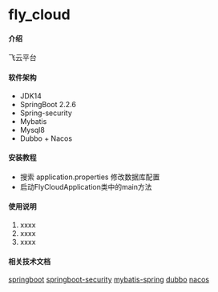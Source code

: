 # fly_cloud

#### 介绍
飞云平台

#### 软件架构
- JDK14
- SpringBoot 2.2.6
- Spring-security
- Mybatis
- Mysql8
- Dubbo + Nacos


#### 安装教程
- 搜索 application.properties 修改数据库配置
- 启动FlyCloudApplication类中的main方法

#### 使用说明
1.  xxxx
2.  xxxx
3.  xxxx

#### 相关技术文档
[springboot](https://docs.spring.io/spring-boot/docs/current/reference/htmlsingle/)
[springboot-security](https://docs.spring.io/spring-boot/docs/current/reference/htmlsingle/#boot-features-security)
[mybatis-spring](http://mybatis.org/spring/zh/)
[dubbo](http://dubbo.apache.org/zh-cn/docs/user/quick-start.html)
[nacos](https://nacos.io/zh-cn/docs/quick-start.html)

